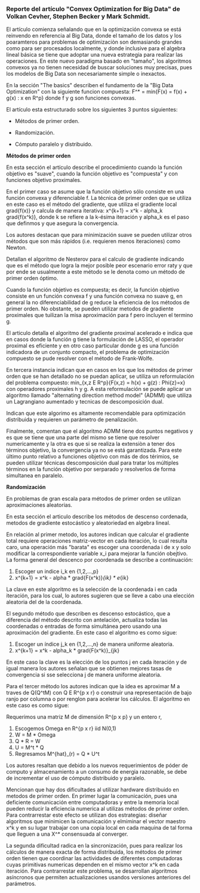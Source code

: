 ### Reporte del artículo "Convex Optimization for Big Data" de Volkan Cevher, Stephen Becker y Mark Schmidt.

El artículo comienza señalando que en la optimización convexa se está reinvendo en referencia al Big Data, donde el tamaño de los datos y los poaramteros para problemas de optimizaciòn son demasiando grandes como para ser procesados localmente, y donde inclusive para el algebra lineal básica se tiene que adoptar una nueva estrategia para realizar las operaciones. En este nuevo paradigma basado en "tamaño", los algoritmos convexos ya no tienen necesidad de buscar soluciones muy precisas, pues los modelos de Big Data son necesariamente simple o inexactos.

En la sección "The basics" describen el fundamento de la "Big Data Optimization" con la siguiente funcion compuesta: F^* = min{F(x) = f(x) + g(x) : x en R^p} donde f y g son funciones convexas.

El artículo esta estructurado sobre los siguientes 3 puntos siguientes:

- Métodos de primer orden.

- Randomización.

- Cómputo paralelo y distribuido.

__Métodos de primer orden__

En esta sección el artículo describe el procedimiento cuando la función objetivo es "suave", cuando la función objetivo es "compuesta" y con funciones objetivo proximales.

En el primer caso se asume que la función objetivo sólo consiste en una función convexa y diferenciable f. La técnica de primer orden que se utiliza en este caso es el método del gradiente, que utiliza el gradiente local grad{f(x)} y calcula de manera iterativa: x^{k+1} = x^k - alpha_k grad{f(x^k)}, donde k se refiere a la k-ésima iteración y alpha_k es el paso que definmos y que asegura la convergencia. 

Los autores destacan que para minimización suave se pueden utilizar otros métodos que son más rápidos (i.e. requieren menos iteraciones) como Newton.

Detallan el algoritmo de Nesterov para el calculo de gradiente indicando que es el método que logra la mejor posible peor escenario error raty y que por ende se usualmente a este método se le denota como un método de primer orden óptimo.

Cuando la función objetivo es compuesta; es decir, la función objetivo consiste en un función convexa f y una función convexa no suave g, en general la no diferenciabilidad de g reduce la eficiencia de los métodos de primer orden. No obstante, se pueden utilizar metodos de gradiente proximales que tuilizan la misa aproximación para f pero incluyen el termino g.

El articulo detalla el algoritmo del gradiente proximal acelerado e indica que en casos donde la función g tiene la formulación de LASSO, el operador proximal es eficiente y en otro caso particular donde g es una función indicadora de un conjunto compacto, el problema de optimización compuesto se pude resolver con el método de Frank-Wolfe.

En tercera instancia indican que en casos en los que  los métodos de primer orden que se han detallado no se puedan aplicar, se utiliza un reformulación del problema compuesto: min_{x,z E R^p}{F(x,z) = h(x) + g(z) : Phi{z}=x} con operadores proximales h y g. A esta reformulación se puede aplicar un algoritmo llamado "alternating direction method model" (ADMM) que utiliza un Lagrangiano aumentado y tecnicas de descomposición dual.

Indican que este algorimo es altamente recomendable para optimización distribuida y requieren un parámetro de penalización.

Finalmente, comentan que el algoritmo ADMM tiene dos puntos negativos y es que se tiene que una parte del mismo se tiene que resolver numericamente y la otra es que si se realiza la extensiòn a tener dos términos objetivo, la convergencia ya no se está garantizada. Para este último punto relativo a funciones objetivo con más de dos térimios, se pueden utilizar técnicas descomposición dual para tratar los múltiples términos en la función objetivo por serparado y resolverlos de forma simultanea en paralelo.

__Randomización__

En problemas de gran escala para métodos de primer orden se utilizan aproximaciones aleatorias.

En esta sección el articulo describe los métodos de descenso cordenada, metodos de gradiente estocástico y aleatoriedad en algebra lineal.

En relación al primer metodo, los autores indican que calcular el gradiente total requiere operaciones matriz-vector en cada iteración, lo cual resulta caro, una operación más "barata" es escoger una coordenada i de x y solo modificar la correspondiente variable x_i para mejorar la función obejtivo. La forma general del descenco por coordenada se describe a continuación:

1. Escoger un indice i_k en {1,2,...,p} 
2. x^{k+1} = x^k - alpha * grad{F(x^k)}_{ik} * e_{ik}

La clave en este algoritmo es la selección de la coordenada i en cada iteración, para los cual, lo autores sugieren que se lleve a cabo una elección aleatoria del de la coordenada.

El segundo método que describen es descenso estocástico, que a diferencia del método descrito con antelación, actualiza todas las coordenadas o entradas de forma simultánea pero usando una aproximación del gradiente. En este caso el algoritmo es como sigue:

1. Escoger un índice j_k en {1,2,...,n} de manera uniforme aleatoria.
2. x^{k+1} = x^k - alpha_k * grad{F(x^k)}_{jk}

En este caso la clave es la elección de los puntos j en cada iteración y de igual manera los autores señalan que se obtienen mejores tasas de convergencia si sse selecciona j de manera uniforme aleatoria.

Para el tercer método los autores indican que la idea es aproximar M a traves de Q(Q^tM) con Q E R^{p x r} o construir una representación de bajo ranjo por columna o por renglon para acelerar los cálculos. El algoritmo en este caso es como sigue:

Requerimos una matriz M de dimensión R^{p x p} y un entero r,

1. Escogemos Omega en R^{p x r} iid N(0,1)
2. W = M * Omega
3. Q * R = W
4. U = M^t * Q
5. Regresamos M^{hat}_(r) = Q * U^t

Los autores resaltan que debido a los nuevos requerimientos de póder de computo y almacenamiento a un consumo de energia razonable, se debe de incrementar el uso de cómputo distribuido y paralelo.

Mencionan que hay dos dificultades al utilizar hardware distribuido en metodos de primer orden. En primer lugar la comunicación, pues una deficiente comunicación entre computadoras y entre la memoria local pueden reducir la eficiencia numerica al utilizas métodos de primer orden. Para contrarrestar este efecto se utilizan dos estrategias: diseñar algoritmos que minimicen la comunicación y elmiminar el vector maestro x^k y en su lugar trabajar con una copia local en cada maquina de tal forma que lleguen a una X^* consensuada al converger.

La segunda dificultad radica en la sincronización, pues para realizar los cálculos de manera exacta de forma distribuida, los métodos de primer orden tienen que coordinar las actividades de diferentes computadoras cuyas primitivas numericas dependen en el mismo vector x^k en cada iteración. Para contrarrestar este problema, se desarrollan algoritmos asíncronos que permiten actualizaciones usandos versiones anteriores del parámetros.


















